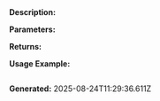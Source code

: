 
## 

**Description:** 

**Parameters:**


**Returns:** 

**Usage Example:**
```typescript

```

**Generated:** 2025-08-24T11:29:36.611Z
